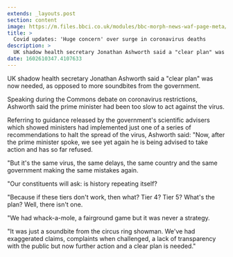 ```yaml
--- 
extends: _layouts.post 
section: content 
image: https://m.files.bbci.co.uk/modules/bbc-morph-news-waf-page-meta/4.1.3/bbc_news_logo.png 
title: > 
  Covid updates: 'Huge concern' over surge in coronavirus deaths 
description: > 
  UK shadow health secretary Jonathan Ashworth said a "clear plan" was now needed, as opposed to more soundbites from the government.Speaking during the Commons debate on coronavirus restrictions, Ashworth said the prime minister had been too slow to act against the virus."But it's the same virus, the same delays, the same country and the same government making the same mistakes again."It was just a soundbite from the circus ring showman.We've had exaggerated claims, complaints when challenged, a lack of transparency with the public but now further action and a clear plan is needed." 
date: 1602610347.4107633 
--- 
```

UK shadow health secretary Jonathan Ashworth said a "clear plan" was now needed, as opposed to more soundbites from the government.

Speaking during the Commons debate on coronavirus restrictions, Ashworth said the prime minister had been too slow to act against the virus.

Referring to guidance released by the government's scientific advisers which showed ministers had implemented just one of a series of recommendations to halt the spread of the virus, Ashworth said: "Now, after the prime minister spoke, we see yet again he is being advised to take action and has so far refused.

"But it's the same virus, the same delays, the same country and the same government making the same mistakes again.

"Our constituents will ask: is history repeating itself?

"Because if these tiers don't work, then what? Tier 4? Tier 5? What's the plan? Well, there isn't one.

"We had whack-a-mole, a fairground game but it was never a strategy.

"It was just a soundbite from the circus ring showman. We've had exaggerated claims, complaints when challenged, a lack of transparency with the public but now further action and a clear plan is needed."